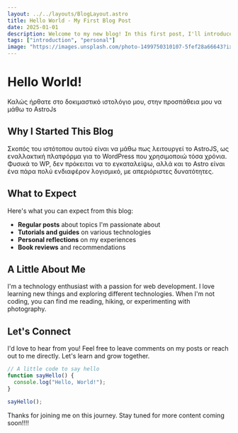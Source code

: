 ```yaml
---
layout: ../../layouts/BlogLayout.astro
title: Hello World - My First Blog Post
date: 2025-01-01
description: Welcome to my new blog! In this first post, I'll introduce myself and share what you can expect from this blog.
tags: ["introduction", "personal"]
image: "https://images.unsplash.com/photo-1499750310107-5fef28a66643?ixlib=rb-4.0.3&ixid=M3wxMjA3fDB8MHxwaG90by1wYWdlfHx8fGVufDB8fHx8fA%3D%3D&auto=format&fit=crop&w=2070&q=80"
---
```


# Hello World!

Καλώς ήρθατε στο δοκιμαστικό ιστολόγιο μου, στην προσπάθεια μου να μάθω το AstroJs

## Why I Started This Blog

Σκοπός του ιστότοπου αυτού είναι να μάθω πως λειτουργεί το AstroJS, ως εναλλακτική πλατφόρμα για το WordPress που χρησιμοποιώ τόσα χρόνια. Φυσικά το WP, δεν πρόκειται
να το εγκαταλείψω, αλλά και το Astro είναι ένα πάρα πολύ ενδιαφέρον λογισμικό, με απεριόριστες δυνατότητες.

## What to Expect

Here's what you can expect from this blog:

- **Regular posts** about topics I'm passionate about
- **Tutorials and guides** on various technologies
- **Personal reflections** on my experiences
- **Book reviews** and recommendations

## A Little About Me

I'm a technology enthusiast with a passion for web development. I love learning new things and exploring different technologies. When I'm not coding, you can find me reading, hiking, or experimenting with photography.

## Let's Connect

I'd love to hear from you! Feel free to leave comments on my posts or reach out to me directly. Let's learn and grow together.

```javascript
// A little code to say hello
function sayHello() {
  console.log("Hello, World!");
}

sayHello();
```

Thanks for joining me on this journey. Stay tuned for more content coming soon!!!!